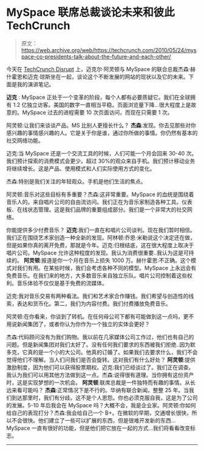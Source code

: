 # MySpace 联席总裁谈论未来和彼此 TechCrunch

> 原文：<https://web.archive.org/web/https://techcrunch.com/2010/05/24/myspace-co-presidents-talk-about-the-future-and-each-other/>

今天在 [TechCrunch Disrupt](https://web.archive.org/web/20221201213258/http://disrupt.beta.techcrunch.com/) 上，迈克尔·阿灵顿与 MySpace 的联合总裁杰森·赫什霍恩和迈克·琼斯坐在一起，谈论这个不断发展的网站的现状以及它的未来。下面是我的演讲笔记。

**迈克** : MySpace 正处于一个变革的阶段，每个人都有必要质疑它。我们在全球拥有 1.2 亿独立访客。美国的数字一直相当平稳。页面浏览量下降…很大程度上是故意的。MySpace 过去的进程需要 10 次页面访问，而现在只需要 1 次。

阿灵顿:让我们来谈谈产品。MS 比别人更擅长什么？
**杰森**:发现。你去见那些对你感兴趣的事情感兴趣的人。它是关于你是谁，通过你所做的事情。你仍然有基本的社交网络功能。

迈克:当 MySpace 还是一个交流工具的时候，人们可能一个月会回来 30-40 次。我们预计探索的消费模式会更少。超过 30%的观众来自手机。我们预计移动业务将继续增长。这是产品、使用模式和人们实际使用方式的变化。

杰森:特别是我们关注的年轻观众。手机是他们生活的焦点。

阿灵顿:音乐对这些目标有多重要？杰森:这非常重要。MySpace 的血统是围绕着音乐人的。来自唱片公司的自由流访问。我们正在为音乐家制造各种工具。仪表板、在线状态管理。这是我们品牌的重要组成部分。我们是一个非常大的社交网络。

你能提供多少付费音乐？
**迈克**:我们一直在和唱片公司谈判。现在我们暂时相信。我们正在围绕艺术家创造一种全新的发现。阿林顿:乔恩·米勒说这个决定还在做，但是如果你真的离开免费，那就是今年。迈克:归根结底，这在很大程度上取决于唱片公司。MySpace 允许这种程度的发现。我认为消费很重要..我认为这是可持续的。
**阿灵顿**:报道是你一个月在音乐上损失 1000 万。赫什霍恩:不正确。这个模式对我们有用。在某些时候，我们会考虑各种不同的模型。MySpace 上永远会有免费音乐。在我们来的地方，大多数音乐来自独立乐队。唱片公司控制着这些权利。音乐体验不仅仅是基于免费的流媒体。

迈克:我对音乐交易有两种看法。我们和艺术家合作赚钱。我们希望与创造性的线索，表达和货币化。第二，我们为内容付费。我们付费播放免费音乐。

阿灵顿:在你看来，你谈到了转机。在任何母公司下都有可能做到这一点吗，更不用说新闻集团了，或者你认为你作为一个独立的实体会更好？

杰森:代码顾问没有为我们购物。我以前在几家媒体公司工作过，他们也有自己的问题。但是新闻集团对我们太好了。没有任何我们要求的东西被我们拒绝..因为默多克，它真的是一个小的大公司。他真的订婚了。如果我们去要求什么，我们不会觉得他们不理解。当人们问我们是否会旋转。这对我们有什么好处？
**阿灵顿**:提供激励制度，因为他们可以获得股票期权。迈克:我们已经谈过了。我们正在调查。我认为我们可以用其他方法做到这一点。杰森:说得很有道理。当你拥有这份资产时，这是实现梦想的一次机会。
**阿灵顿**:联席总裁是一件独特而有趣的事情。从长远来看可能吗？
**杰森**:正常情况下是不行的。华纳有联合新闻。整整 25 年。当我们到达那里时，我们有分歧。这不是个人恩怨。你也必须克服自我，这是为了公司的发展。5-10 年后我会在 MySpace 吗？大概不会，我是企业家。阿灵顿:你如何给自己的表现打分？杰森:我会给自己一个 B+。在微软的早期，交通增长很快，所以不会很快。他们建立了一些可以扩展的东西，但是很难开发新的东西… MySpace 一直有很好的功能，但是他们把它放在一起的方式…我们将看看改变标志。

* * *